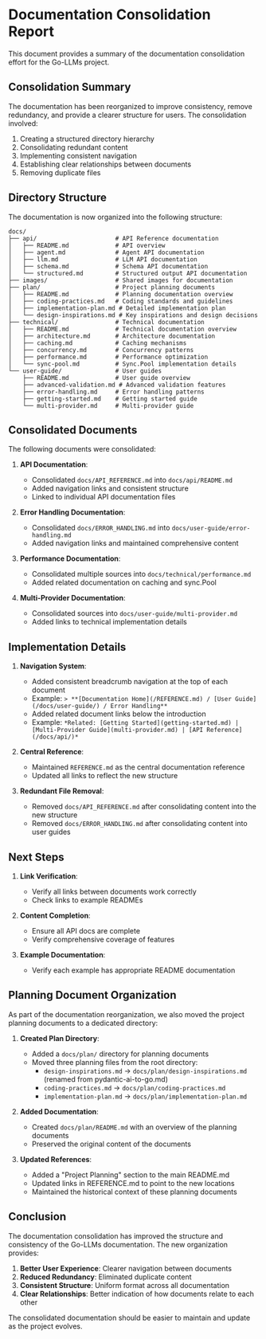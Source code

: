 # Documentation Consolidation Report

This document provides a summary of the documentation consolidation effort for the Go-LLMs project.

## Consolidation Summary

The documentation has been reorganized to improve consistency, remove redundancy, and provide a clearer structure for users. The consolidation involved:

1. Creating a structured directory hierarchy
2. Consolidating redundant content
3. Implementing consistent navigation
4. Establishing clear relationships between documents
5. Removing duplicate files

## Directory Structure

The documentation is now organized into the following structure:

```
docs/
├── api/                      # API Reference documentation
│   ├── README.md             # API overview
│   ├── agent.md              # Agent API documentation
│   ├── llm.md                # LLM API documentation
│   ├── schema.md             # Schema API documentation
│   └── structured.md         # Structured output API documentation
├── images/                   # Shared images for documentation
├── plan/                     # Project planning documents
│   ├── README.md             # Planning documentation overview
│   ├── coding-practices.md   # Coding standards and guidelines
│   ├── implementation-plan.md # Detailed implementation plan
│   └── design-inspirations.md # Key inspirations and design decisions
├── technical/                # Technical documentation
│   ├── README.md             # Technical documentation overview
│   ├── architecture.md       # Architecture documentation
│   ├── caching.md            # Caching mechanisms
│   ├── concurrency.md        # Concurrency patterns
│   ├── performance.md        # Performance optimization
│   └── sync-pool.md          # Sync.Pool implementation details
└── user-guide/               # User guides
    ├── README.md             # User guide overview
    ├── advanced-validation.md # Advanced validation features
    ├── error-handling.md     # Error handling patterns
    ├── getting-started.md    # Getting started guide
    └── multi-provider.md     # Multi-provider guide
```

## Consolidated Documents

The following documents were consolidated:

1. **API Documentation**:
   - Consolidated `docs/API_REFERENCE.md` into `docs/api/README.md`
   - Added navigation links and consistent structure
   - Linked to individual API documentation files

2. **Error Handling Documentation**:
   - Consolidated `docs/ERROR_HANDLING.md` into `docs/user-guide/error-handling.md`
   - Added navigation links and maintained comprehensive content

3. **Performance Documentation**:
   - Consolidated multiple sources into `docs/technical/performance.md`
   - Added related documentation on caching and sync.Pool

4. **Multi-Provider Documentation**:
   - Consolidated sources into `docs/user-guide/multi-provider.md`
   - Added links to technical implementation details

## Implementation Details

1. **Navigation System**:
   - Added consistent breadcrumb navigation at the top of each document
   - Example: `> **[Documentation Home](/REFERENCE.md) / [User Guide](/docs/user-guide/) / Error Handling**`
   - Added related document links below the introduction
   - Example: `*Related: [Getting Started](getting-started.md) | [Multi-Provider Guide](multi-provider.md) | [API Reference](/docs/api/)*`

2. **Central Reference**:
   - Maintained `REFERENCE.md` as the central documentation reference
   - Updated all links to reflect the new structure

3. **Redundant File Removal**:
   - Removed `docs/API_REFERENCE.md` after consolidating content into the new structure
   - Removed `docs/ERROR_HANDLING.md` after consolidating content into user guides

## Next Steps

1. **Link Verification**:
   - Verify all links between documents work correctly
   - Check links to example READMEs

2. **Content Completion**:
   - Ensure all API docs are complete
   - Verify comprehensive coverage of features

3. **Example Documentation**:
   - Verify each example has appropriate README documentation

## Planning Document Organization

As part of the documentation reorganization, we also moved the project planning documents to a dedicated directory:

1. **Created Plan Directory**:
   - Added a `docs/plan/` directory for planning documents
   - Moved three planning files from the root directory:
     - `design-inspirations.md` → `docs/plan/design-inspirations.md` (renamed from pydantic-ai-to-go.md)
     - `coding-practices.md` → `docs/plan/coding-practices.md`
     - `implementation-plan.md` → `docs/plan/implementation-plan.md`

2. **Added Documentation**:
   - Created `docs/plan/README.md` with an overview of the planning documents
   - Preserved the original content of the documents

3. **Updated References**:
   - Added a "Project Planning" section to the main README.md
   - Updated links in REFERENCE.md to point to the new locations
   - Maintained the historical context of these planning documents

## Conclusion

The documentation consolidation has improved the structure and consistency of the Go-LLMs documentation. The new organization provides:

1. **Better User Experience**: Clearer navigation between documents
2. **Reduced Redundancy**: Eliminated duplicate content
3. **Consistent Structure**: Uniform format across all documentation
4. **Clear Relationships**: Better indication of how documents relate to each other

The consolidated documentation should be easier to maintain and update as the project evolves.